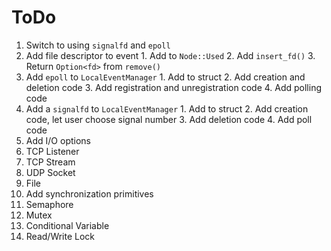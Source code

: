 # ToDo
 1. Switch to using `signalfd` and `epoll`
   1. Add file descriptor to event
     1. Add to `Node::Used`
     2. Add `insert_fd()`
     3. Return `Option<fd>` from `remove()`
   2. Add `epoll` to `LocalEventManager`
     1. Add to struct
     2. Add creation and deletion code
     3. Add registration and unregistration code
     4. Add polling code
   3. Add a `signalfd` to `LocalEventManager`
     1. Add to struct
     2. Add creation code, let user choose signal number
     3. Add deletion code
     4. Add poll code
 2. Add I/O options
   1. TCP Listener
   2. TCP Stream
   3. UDP Socket
   4. File
 3. Add synchronization primitives
   1. Semaphore
   2. Mutex
   3. Conditional Variable
   4. Read/Write Lock